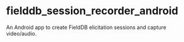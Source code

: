 fielddb_session_recorder_android
================================

An Android app to create FieldDB elicitation sessions and capture video/audio.
